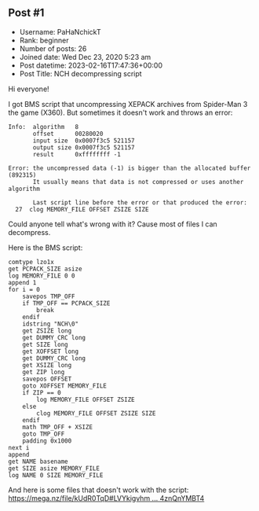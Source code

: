 ## Post #1
- Username: PaHaNchickT
- Rank: beginner
- Number of posts: 26
- Joined date: Wed Dec 23, 2020 5:23 am
- Post datetime: 2023-02-16T17:47:36+00:00
- Post Title: NCH decompressing script

Hi everyone!

I got BMS script that uncompressing XEPACK archives from Spider-Man 3 the game (X360). But sometimes it doesn't work and throws an error:

```
Info:  algorithm   8
       offset      00280020
       input size  0x0007f3c5 521157
       output size 0x0007f3c5 521157
       result      0xffffffff -1

Error: the uncompressed data (-1) is bigger than the allocated buffer (892315)
       It usually means that data is not compressed or uses another algorithm
       
       Last script line before the error or that produced the error:
  27  clog MEMORY_FILE OFFSET ZSIZE SIZE
```


Could anyone tell what's wrong with it? Cause most of files I can decompress.

Here is the BMS script:

```
comtype lzo1x
get PCPACK_SIZE asize
log MEMORY_FILE 0 0
append 1
for i = 0
    savepos TMP_OFF
    if TMP_OFF == PCPACK_SIZE
        break
    endif
    idstring "NCH\0"
    get ZSIZE long
    get DUMMY_CRC long
    get SIZE long
    get XOFFSET long
    get DUMMY_CRC long
    get XSIZE long
    get ZIP long
    savepos OFFSET
    goto XOFFSET MEMORY_FILE
    if ZIP == 0
        log MEMORY_FILE OFFSET ZSIZE
    else
        clog MEMORY_FILE OFFSET ZSIZE SIZE
    endif
    math TMP_OFF + XSIZE
    goto TMP_OFF
    padding 0x1000
next i
append
get NAME basename
get SIZE asize MEMORY_FILE
log NAME 0 SIZE MEMORY_FILE
```


And here is some files that doesn't work with the script:
[https://mega.nz/file/kUdR0TqD#LVYkigvhm ... 4znQnYMBT4](https://mega.nz/file/kUdR0TqD#LVYkigvhmErwM84IuJ8ortwxAgIyvCkFA4znQnYMBT4)
